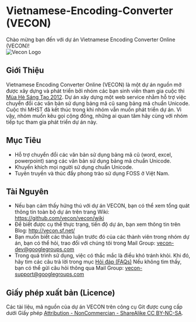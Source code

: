 # Vietnamese-Encoding-Converter (VECON)

Chào mừng bạn đến với dự án Vietnamese Encoding Converter Online (VECON)!  
![Vecon Logo](https://raw.github.com/vecon/vecon/gh-pages/images/vecon-logo.png)

## Giới Thiệu

Vietnamese Encoding Converter Online (VECON) là một dự án nguồn mở được xây dựng và phát triển bởi nhóm các bạn sinh viên tham gia cuộc thi [Mùa Hè Sáng Tạo 2012](http://vfossa.vn/vi/mhst/2012/). Dự án xây dựng một web service nhằm hỗ trợ việc chuyển đổi các văn bản sử dụng bảng mã cũ sang bảng mã chuẩn Unicode. Cuộc thi MHST đã kết thúc trong khi nhóm vẫn muốn phát triển dự án. Vì vậy, nhóm muốn kêu gọi cộng đồng, những ai quan tâm hãy cùng với nhóm tiếp tục tham gia phát triển dự án này.

## Mục Tiêu

* Hỗ trợ chuyển đổi các văn bản sử dụng bảng mã cũ (word, excel, powerpoint) sang các văn bản sử dụng bảng mã chuẩn Unicode.
* Khuyến khích mọi người sử dụng chuẩn Unicode.
* Tuyên truyền và thúc đẩy phong trào sử dụng FOSS ở Việt Nam.

## Tài Nguyên

* Nếu bạn cảm thấy hứng thú với dự án VECON, bạn có thể xem tổng quát thông tin toàn bộ dự án trên trang Wiki: https://github.com/vecon/vecon/wiki
* Để biết được cụ thể thực trạng, tiến độ dự án, bạn xem thông tin trên Blog: http://vecon.sf.net/
* Bạn muốn biết các thảo luận trước đó của các thành viên trong nhóm dự án, bạn có thể hỏi, trao đổi với chúng tôi trong Mail Group: vecon-dev@googlegroups.com 
* Trong quá trình sử dụng, việc có thắc mắc là điều khó tránh khỏi. Khi đó, hãy tìm các câu trả lời trong mục [Hỏi đáp (FAQs)](https://github.com/vecon/vecon/wiki/H%E1%BB%8Fi-%C4%91%C3%A1p) Nếu không tìm thấy, bạn có thể gửi câu hỏi thông qua Mail Group: vecon-support@googlegroups.com

## Giấy phép xuất bản (Licence)
Các tài liệu, mã nguồn của dự án VECON trên công cụ Git được cung cấp dưới Giấy phép [Attribution - NonCommercian - ShareAlike CC BY-NC-SA](https://github.com/vecon/vecon/wiki/Gi%E1%BA%A5y-ph%C3%A9p-Creative-Commons).
